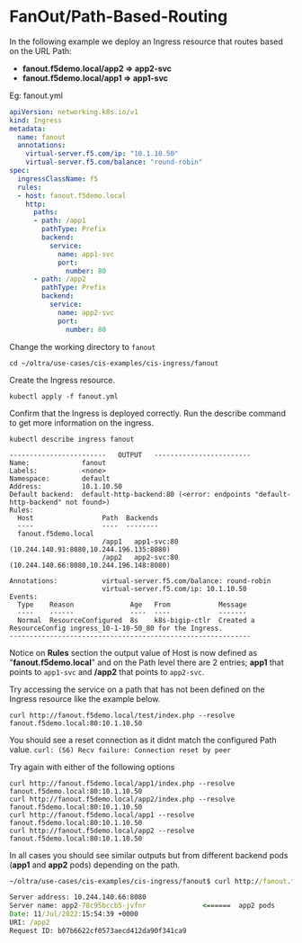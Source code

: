 # FanOut/Path-Based-Routing
In the following example we deploy an Ingress resource that routes based on the URL Path:

- **fanout.f5demo.local/__app2__ => app2-svc**
- **fanout.f5demo.local/__app1__ => app1-svc**


Eg: fanout.yml
```yml
apiVersion: networking.k8s.io/v1
kind: Ingress
metadata:
  name: fanout
  annotations:
    virtual-server.f5.com/ip: "10.1.10.50"
    virtual-server.f5.com/balance: "round-robin"
spec:
  ingressClassName: f5
  rules:
  - host: fanout.f5demo.local
    http:
      paths:
      - path: /app1
        pathType: Prefix
        backend:
          service:
            name: app1-svc
            port:
              number: 80
      - path: /app2
        pathType: Prefix
        backend:
          service:
            name: app2-svc
            port:
              number: 80
```

Change the working directory to `fanout`
```
cd ~/oltra/use-cases/cis-examples/cis-ingress/fanout
```

Create the Ingress resource.
```
kubectl apply -f fanout.yml
```

Confirm that the Ingress is deployed correctly. Run the describe command to get more information on the ingress.
```
kubectl describe ingress fanout

------------------------   OUTPUT   ------------------------
Name:             fanout
Labels:           <none>
Namespace:        default
Address:          10.1.10.50
Default backend:  default-http-backend:80 (<error: endpoints "default-http-backend" not found>)
Rules:
  Host                 Path  Backends
  ----                 ----  --------
  fanout.f5demo.local  
                       /app1   app1-svc:80 (10.244.140.91:8080,10.244.196.135:8080)
                       /app2   app2-svc:80 (10.244.140.66:8080,10.244.196.148:8080)

Annotations:           virtual-server.f5.com/balance: round-robin
                       virtual-server.f5.com/ip: 10.1.10.50
Events:
  Type    Reason              Age   From            Message
  ----    ------              ----  ----            -------
  Normal  ResourceConfigured  8s    k8s-bigip-ctlr  Created a ResourceConfig ingress_10-1-10-50_80 for the Ingress.
------------------------------------------------------------
```

Notice on **Rules** section the output value of Host is now defined as "**fanout.f5demo.local**" and on the Path level there are 2 entries; __app1__ that points to `app1-svc` and __/app2__ that points to `app2-svc`.

Try accessing the service on a path that has not been defined on the Ingress resource like the example below.

```
curl http://fanout.f5demo.local/test/index.php --resolve fanout.f5demo.local:80:10.1.10.50
```
You should see a reset connection as it didnt match the configured Path value.
`curl: (56) Recv failure: Connection reset by peer`


Try again with either of the following options
```
curl http://fanout.f5demo.local/app1/index.php --resolve fanout.f5demo.local:80:10.1.10.50
curl http://fanout.f5demo.local/app2/index.php --resolve fanout.f5demo.local:80:10.1.10.50
curl http://fanout.f5demo.local/app1 --resolve fanout.f5demo.local:80:10.1.10.50
curl http://fanout.f5demo.local/app2 --resolve fanout.f5demo.local:80:10.1.10.50
```

In all cases you should see similar outputs but from different backend pods (__app1__ and __app2__ pods) depending on the path.

```cmd
~/oltra/use-cases/cis-examples/cis-ingress/fanout$ curl http://fanout.f5demo.local/app2 --resolve fanout.f5demo.local:80:10.1.10.50

Server address: 10.244.140.66:8080
Server name: app2-78c95bccb5-jvfnr              <======  app2 pods
Date: 11/Jul/2022:15:54:39 +0000
URI: /app2      
Request ID: b07b6622cf0573aecd412da90f341ca9
```

